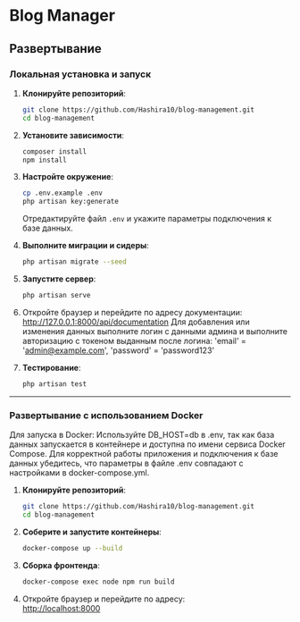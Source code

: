 
# Blog Manager

## Развертывание

### Локальная установка и запуск

1. **Клонируйте репозиторий**:
    ```bash
    git clone https://github.com/Hashira10/blog-management.git
    cd blog-management
    ```

2. **Установите зависимости**:
    ```bash
    composer install
    npm install
    ```

3. **Настройте окружение**:
    ```bash
    cp .env.example .env
    php artisan key:generate
    ```
    Отредактируйте файл `.env` и укажите параметры подключения к базе данных.

5. **Выполните миграции и сидеры**:
    ```bash
    php artisan migrate --seed
    ```

6. **Запустите сервер**:
    ```bash
    php artisan serve
    ```

7. Откройте браузер и перейдите по адресу документации:  
    http://127.0.0.1:8000/api/documentation
   Для добавления или изменения данных выполните логин с данными админа и выполните авторизацию с токеном выданным после логина:
   'email' = 'admin@example.com',
   'password' = 'password123'

6. **Тестирование**:
    ```bash
    php artisan test
    ```

---

### Развертывание с использованием Docker

Для запуска в Docker:
Используйте DB_HOST=db в .env, так как база данных запускается в контейнере и доступна по имени сервиса Docker Compose. Для корректной работы приложения и подключения к базе данных убедитесь, что параметры в файле .env совпадают с настройками в docker-compose.yml.

1. **Клонируйте репозиторий**:
    ```bash
    git clone https://github.com/Hashira10/blog-management.git
    cd blog-management
    ```

2. **Соберите и запустите контейнеры**:
    ```bash
    docker-compose up --build
    ```

4. **Сборка фронтенда**:
    ```bash
    docker-compose exec node npm run build
    ```

6. Откройте браузер и перейдите по адресу:  
    [http://localhost:8000](http://localhost:8000)
